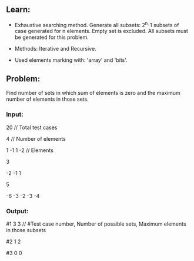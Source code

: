 ## Learn:
- Exhaustive searching method. Generate all subsets: 2<sup>n</sup>-1 subsets of case generated for n elements. Empty set is excluded. All subsets must be generated for this problem.

- Methods: Iterative and Recursive.

- Used elements marking with: 'array' and 'bits'.



## Problem:
Find number of sets in which sum of elements is zero and the maximum number of elements in those sets.



### Input:
20 // Total test cases

4   // Number of elements

1 -1 1 -2   // Elements

3

-2 -1 1

5

-6 -3 -2 -3 -4



### Output:
#1 3 3 // #Test case number, Number of possible sets, Maximum elements in those subsets

#2 1 2

#3 0 0
